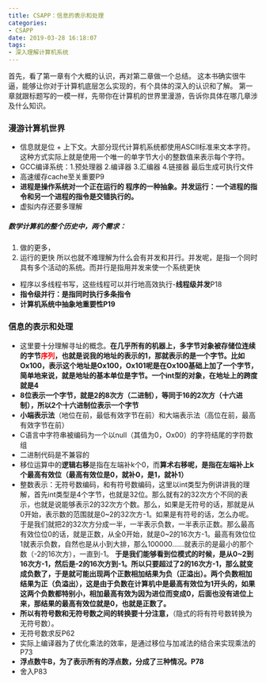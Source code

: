```yaml
---
title: CSAPP：信息的表示和处理
categories:
- CSAPP
date: 2019-03-28 16:18:07
tags:
- 深入理解计算机系统
---
```


首先，看了第一章有个大概的认识，再对第二章做一个总结。
这本书确实很牛逼，能够让你对于计算机底层怎么实现的，有个具体的深入的认识和了解。
第一章就跟标题写的一模一样，先带你在计算机的世界里漫游，告诉你具体在哪几章涉及什么知识。

<!-- more -->

### 漫游计算机世界
- 信息就是位 + 上下文。大部分现代计算机系统都使用ASCII标准来文本字符。这种方式实际上就是使用一个唯一的单字节大小的整数值来表示每个字符。
- GCC编译系统：1.预处理器 2.编译器 3.汇编器 4.链接器  最后生成可执行文件
- 高速缓存cache至关重要P9
- **进程是操作系统对一个正在运行的 程序的一种抽象。并发运行：一个进程的指令和另一个进程的指令是交错执行的。**
- 虚拟内存还要多理解

##### 数学计算机的整个历史中，两个需求：
1. 做的更多，
2. 运行的更快
所以也就不难理解为什么会有并发和并行。并发呢，是指一个同时具有多个活动的系统。而并行是指用并发来使一个系统更快
- 程序以多线程书写，这些线程可以并行地高效执行-**线程级并发**P18
- **指令级并行：是指同时执行多条指令**
- **计算机系统中抽象地重要性P19**

### 信息的表示和处理
- 这里要十分理解寻址的概念。**在几乎所有的机器上，多字节对象被存储位连续的字节<font color = red>序列</font>，也就是说我的地址的表示的1，那就表示的是一个字节。比如Ox100，表示这个地址是Ox100，Ox101呢是在Ox100基础上加了一个字节，简单地来说，就是地址的基本单位是字节。一个int型的对象，在地址上的跨度就是4**
- **8位表示一个字节，就是2的8次方（二进制），等同于16的2次方（十六进制），所以2个十六进制位表示一个字节**
- **小端表示法**（地位在前，最低有效字节在前）和大端表示法（高位在前，最高有效字节在前）
- C语言中字符串被编码为一个以null（其值为0，Ox00）的字符结尾的字符数组
- 二进制代码是不兼容的
- 移位运算中的**逻辑右移**是指在左端补k个0，而**算术右移呢，是指在左端补上k个最高有效位（最高有效位是0，就补0，是1，就补1）**
- 整数表示：无符号数编码，和有符号数编码，这里以int类型为例讲讲我的理解，首先int类型是4个字节，也就是32位。那么就有2的32次方个不同的表示，也就是说能够表示2的32次方个数。那么，如果是无符号的话，那就是从0开始，表示数的范围就是0~2的32次方-1。如果是有符号的话，怎么办呢。于是我们就把2的32次方分成一半，一半表示负数，一半表示正数。那么最高有效位位0的话，就是正数，从全0开始，就是0~2的16次方-1。最高有效位位1就表示负数，自然也是从小到大排，那么100000……就表示的是最小的那个数（-2的16次方），一直到-1。
**于是我们能够看到位模式的时候，是从0~2到16次方-1，然后是-2的16次方到-1。所以只要超过了2的16次方-1，那么就变成负数了，于是就可能出现两个正数相加结果为负（正溢出）。两个负数相加结果为正（负溢出），这是由于负数在计算机中是最高有效位为1开头的，如果这两个负数都特别小，相加最高有效为因为进位而变成0，后面也没有进位上来，那结果的最高有效位就是0，也就是正数了。**
- **所以有符号数和无符号数之间的转换要十分注意，**（隐式的将有符号数转换为无符号数）。
- 无符号数求反P62
- 实际上编译器为了优化乘法的效率，是通过移位与加减法的结合来实现乘法的P73
- **浮点数牛B，为了表示所有的浮点数，分成了三种情况。P78**
- 舍入P83
